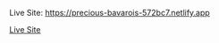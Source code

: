 Live Site:  https://precious-bavarois-572bc7.netlify.app


<a href="https://precious-bavarois-572bc7.netlify.app" rel="nofollow">Live Site</a>
